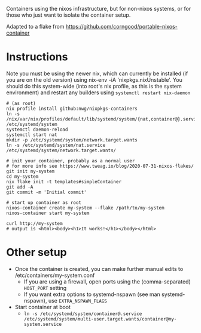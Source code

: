 Containers using the nixos infrastructure, but for non-nixos systems, or for
those who just want to isolate the container setup. 

Adapted to a flake from https://github.com/corngood/portable-nixos-container

# Instructions

Note you must be using the newer nix, which can currently be installed (if you
are on the old version) using nix-env -iA 'nixpkgs.nixUnstable'. You should
do this system-wide (into root's nix profile, as this is the system
environment) and restart any builders using `systemctl restart nix-daemon`

```
# (as root)
nix profile install github:nwg/nixpkgs-containers
ln -s /nix/var/nix/profiles/default/lib/systemd/system/{nat,container@}.service /etc/systemd/system
systemctl daemon-reload
systemctl start nat
mkdir -p /etc/systemd/system/network.target.wants
ln -s /etc/systemd/system/nat.service /etc/systemd/system/network.target.wants/

# init your container, probably as a normal user
# for more info see https://www.tweag.io/blog/2020-07-31-nixos-flakes/
git init my-system
cd my-system
nix flake init -t templates#simpleContainer
git add -A
git commit -m 'Initial commit'

# start up container as root
nixos-container create my-system --flake /path/to/my-system
nixos-container start my-system

curl http://my-system
# output is <html><body><h1>It works!</h1></body></html>
```

# Other setup

* Once the container is created, you can make further manual edits to /etc/containers/my-system.conf
  * If you are using a firewall, open ports using the (comma-separated) `HOST_PORT` setting
  * If you want extra options to systemd-nspawn (see man systemd-nspawn), use `EXTRA_NSPAWN_FLAGS`
* Start container at boot
  * `ln -s /etc/systemd/system/container@.service /etc/systemd/system/multi-user.target.wants/container@my-system.service`
